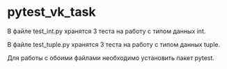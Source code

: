 # pytest_vk_task

В файле test_int.py хранятся 3 теста на работу с типом данных int.

В файле test_tuple.py хранятся 3 теста на работу с типом данных tuple.

Для работы с обоими файлами необходимо установить пакет pytest.
